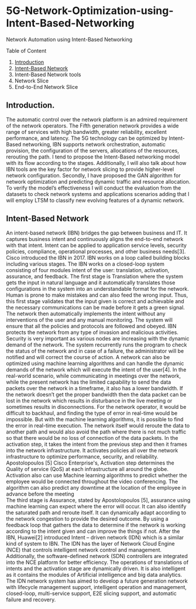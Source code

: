 # 5G-Network-Optimization-using-Intent-Based-Networking
Network Automation using Intent-Based Networking

Table of Content
1. [Introduction](#introduction)
2. [Intent-Based Network](#anchors-in-markdown)
3. Intent-Based Network tools
4. Network Slice
5. End-to-End Network Slice


## Introduction.
The automatic control over the network platform is an admired requirement of the network operators. The Fifth generation network provides a wide range of services with high bandwidth, greater reliability, excellent performance, and latency. The 5G technology can be optimized by Intent-Based networking, IBN supports network orchestration, automatic provision, the configuration of the servers, allocations of the resources, rerouting the path. I tend to propose the Intent-Based networking model with its flow according to the stages. Additionally, I  will also talk about how IBN tools are the key factor for network slicing to provide higher-level network configuration. Secondly, I have proposed the GAN algorithm for network optimization and predicting dynamic traffic and resource allocation. To verify the model’s effectiveness I will conduct the evaluation from the datasets to check network systems and applications scenarios adding that I will employ LTSM to classify new evolving features of a dynamic network.  
## Intent-Based Network
An intent-based network (IBN)  bridges the gap between business and IT. It captures business intent and continuously aligns the end-to-end network with that intent. Intent can be applied to application service levels, security policies, compliance, operational processes, and other business needs[3]. Cisco introduced the IBN in 2017.
IBN works on a loop called building blocks including various stages. The IBN works on a closed-loop system consisting of four modules intent of the user: translation, activation, assurance, and feedback. The first stage is Translation where the system gets the input in natural language and it automatically translates those configurations in the system into an understandable format for the network. Human is prone to make mistakes and can also feed the wrong input. Thus, this first stage validates that the input given is correct and achievable and the necessary communications can be made before it gets a green signal. The network then automatically implements the intent without any interventions of the user and any manual monitoring. The system will ensure that all the policies and protocols are followed and obeyed. IBN protects the network from any type of invasion and malicious activities. Security is very important as various nodes are increasing with the dynamic demand of the network. The system recurrently runs the program to check the status of the network and in case of a failure, the administrator will be notified and will correct the course of action. A network can also be optimized using machine learning algorithms and can handle the dynamic demands of the network which will execute the intent of the user[4]. In the real-world scenario, while communicating in meetings over the network, while the present network has the limited capability to send the data packets over the network in a timeframe, it also has a lower bandwidth. If the network doesn’t get the proper bandwidth then the data packet can be lost in the network which results in disturbance in the live meeting or sometimes results in disconnections. For the network operator, it would be difficult to backhaul, and finding the type of error in real-time would be impossible. But with the machine learning algorithms, it is possible to find the error in real-time execution. The network itself would reroute the data to another path and would also avoid the path where there is not much traffic so that there would be no loss of connection of the data packets. In the activation step, it takes the intent from the previous step and then it frames into the network infrastructure. It activates policies all over the network infrastructure to optimize performance, security, and reliability. Apostolopoulos [5] Cisco Enterprise's, Activation step determines the Quality of service (QoS)  at each infrastructure all around the globe. Activation also can use Machine learning algorithms to predict whether the employee would be connected throughout the video conferencing. The algorithm can also predict any downtime at the location of the employee in advance before the meeting  
The third stage is Assurance, stated by Apostolopoulos  [5], assurance using machine learning can expect where the error will occur. It can also identify the saturated path and reroute itself. It can dynamically adapt according to the network congestion to provide the desired outcome. By using a feedback loop that gathers the data to determine if the network is working according to the intent given and can improve the things if not. 
   After the IBN, Huawei[2] introduced Intent – driven network (IDN) which is a similar kind of system to IBN. The IDN has the layer of Network Cloud Engine (NCE) that controls intelligent network control and management. Additionally, the software-defined network (SDN) controllers are integrated into the NCE platform for better efficiency. The operations of translations of intents and the activation stage are dynamically driven. It is also intelligent as it contains the modules of Artificial intelligence and big data analytics. The IDN network system has aimed to develop a future generation network with lifecycle management support, intelligent operation and management, closed-loop, multi-service support, E2E slicing support, and automatic failure and recovery.

